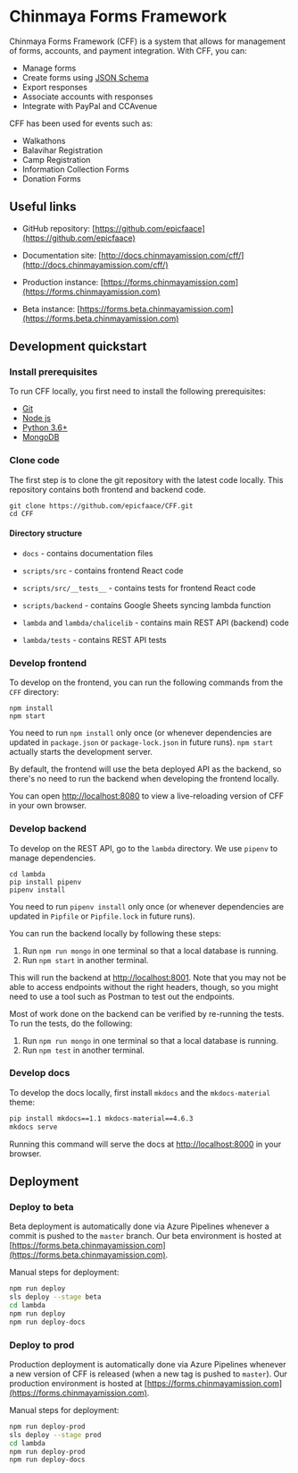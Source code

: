 # Chinmaya Forms Framework

Chinmaya Forms Framework (CFF) is a system that allows for management of forms, accounts, and payment integration. With CFF, you can:

- Manage forms
- Create forms using [JSON Schema](https://json-schema.org/)
- Export responses
- Associate accounts with responses
- Integrate with PayPal and CCAvenue

CFF has been used for events such as:

- Walkathons
- Balavihar Registration
- Camp Registration
- Information Collection Forms
- Donation Forms

## Useful links

- GitHub repository: [https://github.com/epicfaace](https://github.com/epicfaace)

- Documentation site: [http://docs.chinmayamission.com/cff/](http://docs.chinmayamission.com/cff/)

- Production instance: [https://forms.chinmayamission.com](https://forms.chinmayamission.com)

- Beta instance: [https://forms.beta.chinmayamission.com](https://forms.beta.chinmayamission.com)

## Development quickstart

### Install prerequisites

To run CFF locally, you first need to install the following prerequisites:

- [Git](https://git-scm.com/downloads)
- [Node js](https://nodejs.org/en/download/)
- [Python 3.6+](https://www.python.org/downloads/)
- [MongoDB](https://docs.mongodb.com/manual/installation/)

### Clone code

The first step is to clone the git repository with the latest code locally. This repository contains both frontend and backend code.

```
git clone https://github.com/epicfaace/CFF.git
cd CFF
```

#### Directory structure
- `docs` - contains documentation files

- `scripts/src` - contains frontend React code

- `scripts/src/__tests__` - contains tests for frontend React code

- `scripts/backend` - contains Google Sheets syncing lambda function

- `lambda` and `lambda/chalicelib` - contains main REST API (backend) code

- `lambda/tests` - contains REST API tests

### Develop frontend

To develop on the frontend, you can run the following commands from the `CFF` directory:

```
npm install
npm start
```

You need to run `npm install` only once (or whenever dependencies are updated in `package.json` or `package-lock.json` in future runs). `npm start` actually starts the development server.

By default, the frontend will use the beta deployed API as the backend, so there's no need to run the backend when developing the frontend locally.

You can open [http://localhost:8080](http://localhost:8080) to view a live-reloading version of CFF in your own browser.

### Develop backend

To develop on the REST API, go to the `lambda` directory. We use `pipenv` to manage dependencies.

```
cd lambda
pip install pipenv
pipenv install
```

You need to run `pipenv install` only once (or whenever dependencies are updated in `Pipfile` or `Pipfile.lock` in future runs).

You can run the backend locally by following these steps:

1. Run `npm run mongo` in one terminal so that a local database is running.
1. Run `npm start` in another terminal.

This will run the backend at [http://localhost:8001](http://localhost:8001). Note that you may not be able to access endpoints without the right headers, though, so you might need to use a tool such as Postman to test out the endpoints.

Most of work done on the backend can be verified by re-running the tests. To run the tests, do the following:

1. Run `npm run mongo` in one terminal so that a local database is running.
1. Run `npm test` in another terminal.

### Develop docs

To develop the docs locally, first install `mkdocs` and the `mkdocs-material` theme:

```bash
pip install mkdocs==1.1 mkdocs-material==4.6.3
mkdocs serve
```

Running this command will serve the docs at [http://localhost:8000](http://localhost:8000) in your browser.


## Deployment

### Deploy to beta

Beta deployment is automatically done via Azure Pipelines whenever a commit is pushed to the `master` branch. Our beta environment is hosted at [https://forms.beta.chinmayamission.com](https://forms.beta.chinmayamission.com).

Manual steps for deployment:

```bash
npm run deploy
sls deploy --stage beta
cd lambda
npm run deploy
npm run deploy-docs
```

### Deploy to prod

Production deployment is automatically done via Azure Pipelines whenever a new version of CFF is released (when a new tag is pushed to `master`). Our production environment is hosted at [https://forms.chinmayamission.com](https://forms.chinmayamission.com).

Manual steps for deployment:

```bash
npm run deploy-prod
sls deploy --stage prod
cd lambda
npm run deploy-prod
npm run deploy-docs
```